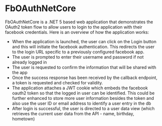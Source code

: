 # FbOAuthNetCore 

FbOAuthNetCore is a .NET 5 based web application that demonstrates the OAuth2 token flow to allow users to login to the application with their facebook credentials. Here is an overview of how the application works: 
- When the application is launched, the user can click on the Login button and this will initiate the facebook authentication. This redirects the user to the login URL specific to a previously configured facebook app. 
- The user is prompted to enter their username and password if not already logged in
- The user is requested to confirm the information that will be shared with the app
- Once the success response has been received by the callback endpoint, a token is requested and checked for validity. 
- The application attaches a JWT cookie which embeds the facebook oauth2 token so that the logged in user can be identified. This could be further enhanced to store more user information besides the token and also use the user ID or email address to identify a user entry in the db
- After login is successful, the user is directed to a user data view (which retrieves the current user data from the API - name, birthday, hometown)
